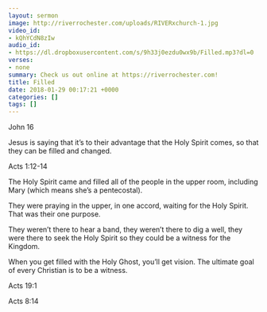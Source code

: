 ```yaml
---
layout: sermon
image: http://riverrochester.com/uploads/RIVERxchurch-1.jpg
video_id:
- kQhYCdN8zIw
audio_id:
- https://dl.dropboxusercontent.com/s/9h33j0ezdu0wx9b/Filled.mp3?dl=0
verses:
- none
summary: Check us out online at https://riverrochester.com!
title: Filled
date: 2018-01-29 00:17:21 +0000
categories: []
tags: []
---
```

John 16

Jesus is saying that it’s to their advantage that the Holy Spirit comes, so that they can be filled and changed.

Acts 1:12-14

The Holy Spirit came and filled all of the people in the upper room, including Mary (which means she’s a pentecostal). 

They were praying in the upper, in one accord, waiting for the Holy Spirit. That was their one purpose.

They weren’t there to hear a band, they weren’t there to dig a well, they were there to seek the Holy Spirit so they could be a witness for the Kingdom.

When you get filled with the Holy Ghost, you’ll get vision. The ultimate goal of every Christian is to be a witness. 

Acts 19:1

Acts 8:14